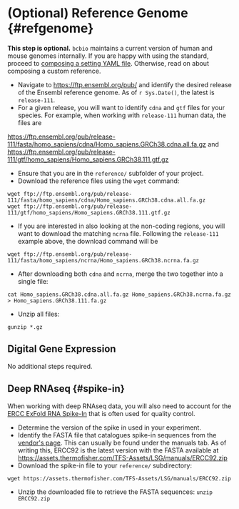 # (Optional) Reference Genome {#refgenome}

**This step is optional.** `bcbio` maintains a current version of human and mouse genomes internally. If you are happy with using the standard, proceed to [composing a setting YAML file](#settings). Otherwise, read on about composing a custom reference.

* Navigate to https://ftp.ensembl.org/pub/ and identify the desired release of the Ensembl reference genome. As of `r Sys.Date()`, the latest is `release-111`.
* For a given release, you will want to identify `cdna` and `gtf` files for your species. For example, when working with `release-111` human data, the files are

https://ftp.ensembl.org/pub/release-111/fasta/homo_sapiens/cdna/Homo_sapiens.GRCh38.cdna.all.fa.gz and
https://ftp.ensembl.org/pub/release-111/gtf/homo_sapiens/Homo_sapiens.GRCh38.111.gtf.gz

* Ensure that you are in the `reference/` subfolder of your project.
* Download the reference files using the `wget` command:

```
wget ftp://ftp.ensembl.org/pub/release-111/fasta/homo_sapiens/cdna/Homo_sapiens.GRCh38.cdna.all.fa.gz
wget ftp://ftp.ensembl.org/pub/release-111/gtf/homo_sapiens/Homo_sapiens.GRCh38.111.gtf.gz
```

* If you are interested in also looking at the non-coding regions, you will want to download the matching `ncrna` file. Following the `release-111` example above, the download command will be

```
wget ftp://ftp.ensembl.org/pub/release-111/fasta/homo_sapiens/ncrna/Homo_sapiens.GRCh38.ncrna.fa.gz
```

* After downloading both `cdna` and `ncrna`, merge the two together into a single file:

```
cat Homo_sapiens.GRCh38.cdna.all.fa.gz Homo_sapiens.GRCh38.ncrna.fa.gz > Homo_sapiens.GRCh38.111.fa.gz
```

* Unzip all files:

```
gunzip *.gz
```

## Digital Gene Expression

No additional steps required.

## Deep RNAseq {#spike-in}

When working with deep RNAseq data, you will also need to account for the [ERCC ExFold RNA Spike-In](https://www.thermofisher.com/order/catalog/product/4456739) that is often used for quality control.

* Determine the version of the spike in used in your experiment.
* Identify the FASTA file that catalogues spike-in sequences from the [vendor's page](https://www.thermofisher.com/order/catalog/product/4456739). This can usually be found under the manuals tab. As of writing this, ERCC92 is the latest version with the FASTA available at https://assets.thermofisher.com/TFS-Assets/LSG/manuals/ERCC92.zip
* Download the spike-in file to your `reference/` subdirectory:
```
wget https://assets.thermofisher.com/TFS-Assets/LSG/manuals/ERCC92.zip
```
* Unzip the downloaded file to retrieve the FASTA sequences: `unzip ERCC92.zip`
